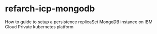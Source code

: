 # refarch-icp-mongodb
How to guide to setup a persistence replicaSet MongoDB instance on IBM Cloud Private kubernetes platform
